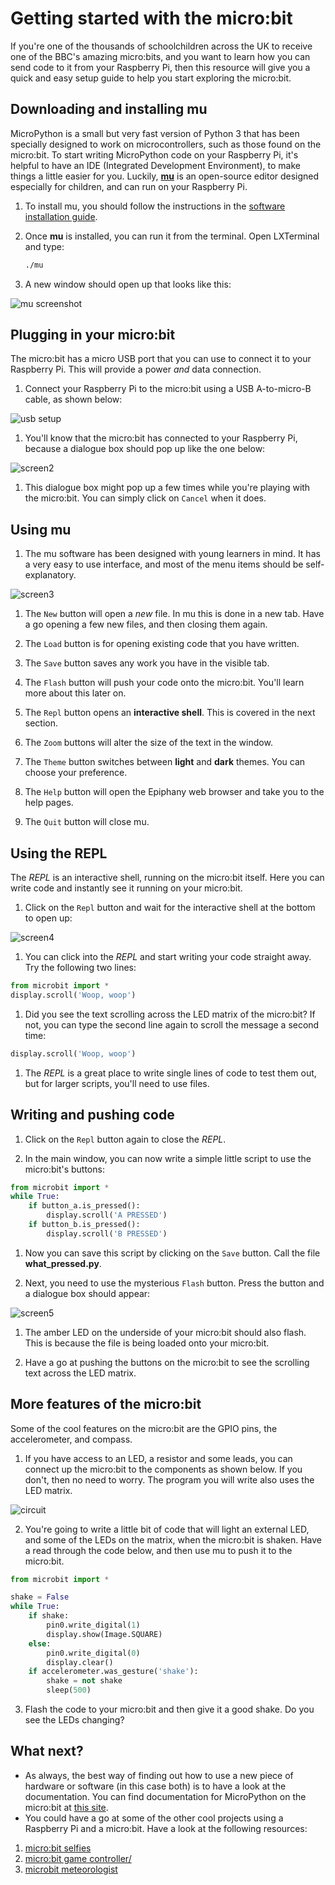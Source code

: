 # Getting started with the micro:bit

If you're one of the thousands of schoolchildren across the UK to receive one of the BBC's amazing micro:bits, and you want to learn how you can send code to it from your Raspberry Pi, then this resource will give you a quick and easy setup guide to help you start exploring the micro:bit.

## Downloading and installing mu

MicroPython is a small but very fast version of Python 3 that has been specially designed to work on microcontrollers, such as those found on the micro:bit. To start writing MicroPython code on your Raspberry Pi, it's helpful to have an IDE (Integrated Development Environment), to make things a little easier for you. Luckily, **[mu](https://github.com/ntoll/mu)** is an open-source editor designed especially for children, and can run on your Raspberry Pi.

1. To install mu, you should follow the instructions in the [software installation guide](software.md).

1. Once **mu** is installed, you can run it from the terminal. Open LXTerminal and type:

    ```bash
    ./mu
    ```

1. A new window should open up that looks like this:

![mu screenshot](images/screen1.png)

## Plugging in your micro:bit

The micro:bit has a micro USB port that you can use to connect it to your Raspberry Pi. This will provide a power *and* data connection.

1. Connect your Raspberry Pi to the micro:bit using a USB A-to-micro-B cable, as shown below:

![usb setup](images/usb.jpg)

1. You'll know that the micro:bit has connected to your Raspberry Pi, because a dialogue box should pop up like the one below:

![screen2](images/screen2.png)

1. This dialogue box might pop up a few times while you're playing with the micro:bit. You can simply click on `Cancel` when it does.

## Using mu

1. The mu software has been designed with young learners in mind. It has a very easy to use interface, and most of the menu items should be self-explanatory.

![screen3](images/screen3.png)

1. The `New` button will open a *new* file. In mu this is done in a new tab. Have a go opening a few new files, and then closing them again.

1. The `Load` button is for opening existing code that you have written.

1. The `Save` button saves any work you have in the visible tab.

1. The `Flash` button will push your code onto the micro:bit. You'll learn more about this later on.

1. The `Repl` button opens an **interactive shell**. This is covered in the next section.

1. The `Zoom` buttons will alter the size of the text in the window.

1. The `Theme` button switches between **light** and **dark** themes. You can choose your preference.

1. The `Help` button will open the Epiphany web browser and take you to the help pages.

1. The `Quit` button will close mu.

## Using the REPL

The *REPL* is an interactive shell, running on the micro:bit itself. Here you can write code and instantly see it running on your micro:bit.

1. Click on the `Repl` button and wait for the interactive shell at the bottom to open up:

![screen4](images/screen4.png)

1. You can click into the *REPL* and start writing your code straight away. Try the following two lines:

```python
from microbit import *
display.scroll('Woop, woop')
```

1. Did you see the text scrolling across the LED matrix of the micro:bit? If not, you can type the second line again to scroll the message a second time:

```python
display.scroll('Woop, woop')
```

1. The *REPL* is a great place to write single lines of code to test them out, but for larger scripts, you'll need to use files.

## Writing and pushing code

1. Click on the `Repl` button again to close the *REPL*.

1. In the main window, you can now write a simple little script to use the micro:bit's buttons:

```python
from microbit import *
while True:
	if button_a.is_pressed():
		display.scroll('A PRESSED')
	if button_b.is_pressed():
		display.scroll('B PRESSED')
```

1. Now you can save this script by clicking on the `Save` button. Call the file **what_pressed.py**.

1. Next, you need to use the mysterious `Flash` button. Press the button and a dialogue box should appear:

![screen5](images/screen5.png)

1. The amber LED on the underside of your micro:bit should also flash. This is because the file is being loaded onto your micro:bit.

1. Have a go at pushing the buttons on the micro:bit to see the scrolling text across the LED matrix.

## More features of the micro:bit

Some of the cool features on the micro:bit are the GPIO pins, the accelerometer, and compass.

1. If you have access to an LED, a resistor and some leads, you can connect up the micro:bit to the components as shown below. If you don't, then no need to worry. The program you will write also uses the LED matrix.

![circuit](images/circuit.png)

2. You're going to write a little bit of code that will light an external LED, and some of the LEDs on the matrix, when the micro:bit is shaken. Have a read through the code below, and then use mu to push it to the micro:bit.

```python
from microbit import *

shake = False
while True:
    if shake:
        pin0.write_digital(1)
        display.show(Image.SQUARE)
    else:
        pin0.write_digital(0)
        display.clear()
    if accelerometer.was_gesture('shake'):
        shake = not shake
        sleep(500)
```

3. Flash the code to your micro:bit and then give it a good shake. Do you see the LEDs changing?

## What next?

- As always, the best way of finding out how to use a new piece of hardware or software (in this case both) is to have a look at the documentation. You can find documentation for MicroPython on the micro:bit at [this site](https://microbit-micropython.readthedocs.org/en/latest/).
- You could have a go at some of the other cool projects using a Raspberry Pi and a micro:bit. Have a look at the following resources:
1. [micro:bit selfies](https://www.raspberrypi.org/learning/microbit-selfies)
2. [micro:bit game controller/](https://www.raspberrypi.org/learning/microbit-game-controller)
2. [microbit meteorologist](https://www.raspberrypi.org/learning/microbit-meteorologist)

